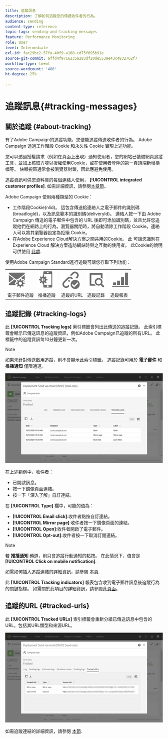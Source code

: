 ```yaml
---
title: 追蹤訊息
description: 了解如何追蹤您的傳遞收件者的行為。
audience: sending
content-type: reference
topic-tags: sending-and-tracking-messages
feature: Performance Monitoring
role: User
level: Intermediate
exl-id: fac29bc2-57fa-40f9-a160-cd75f695b91e
source-git-commit: affd4f9716235a283df20de5539e43c4832762f7
workflow-type: tm+mt
source-wordcount: '480'
ht-degree: 25%

---
```


# 追蹤訊息{#tracking-messages}

## 關於追蹤 {#about-tracking}

有了Adobe Campaign的追蹤功能，您便能追蹤傳送收件者的行為。 Adobe Campaign 透過工作階段 Cookie 和永久性 Cookie 實現上述功能。

您可以透過授權請求（例如在頁面上出現）通知使用者，您的網站已裝備網頁追蹤工具，並加上核取方塊以授權使用Cookie，或在使用者登陸的第一頁頂端新增橫幅等。 快顯視窗通常會被瀏覽器封鎖，因此應避免使用。

追蹤資訊可供您資料庫的每個連絡人使用， **[!UICONTROL integrated customer profiles]**. 如需詳細資訊，請參閱[本章節](../../audiences/using/integrated-customer-profile.md)。

Adobe Campaign 使用兩種類型的 Cookie：

* 工作階段Cookie(nlid)。 這包含傳送給連絡人之電子郵件的識別碼(broadlogId)，以及訊息範本的識別碼(deliveryId)。 連絡人按一下由 Adobe Campaign 傳送的電子郵件中包含的 URL 後即可添加識別碼，並且允許您追蹤他們在網路上的行為。瀏覽器關閉時，將自動清除工作階段 Cookie。連絡人可以將其瀏覽器設定為拒絕 Cookie。
* 在Adobe Experience Cloud解決方案之間共用的Cookie。 此 可讓您識別在 Experience Cloud 解決方案造訪網站時與之互動的使用者。 此Cookie的說明可供使用 [此處](https://experienceleague.adobe.com/docs/core-services/interface/ec-cookies/cookies-mc.html).

使用Adobe Campaign Standard進行追蹤可讓您存取下列功能：

<table>
<tr>
    <td valign="top">
        <a href="../../administration/using/configuring-email-channel.md#tracking-parameters"><img width="60px" alt="條件" src="assets/icon_email_parameters.png"/></a>
    </td>
    <td valign="top">
        <a href="../../administration/using/push-tracking.md"><img width="60px" alt="條件" src="assets/icon_push_parameters.png"/></a>
    </td>
    <td valign="top">
        <a href="../../designing/using/links.md#about-tracked-urls"><img width="60px" alt="條件" src="assets/icon_url.png"/></a>
    </td>
        <td valign="top">
          <a href="../../sending/using/tracking-messages.md#tracking-logs"><img width="60px" alt="條件" src="assets/icon_log.png"/></a>
    </td>
    </td>
    <td valign="top">
          <a href="../../reporting/using/tracking-indicators.md"><img width="60px" alt="條件" src="assets/icon_report.png"/></a>
</tr>
<tr>
<td>電子郵件追蹤</td>
<td>推播追蹤</td>
<td>追蹤的URL</td>
<td>追蹤記錄</td>
<td>追蹤報表</td>
</tr>
</table>

## 追蹤記錄 {#tracking-logs}

此 **[!UICONTROL Tracking logs]** 索引標籤會列出此傳送的追蹤記錄。 此索引標籤會顯示已傳送訊息的追蹤資訊，例如Adobe Campaign已追蹤的所有URL。 此標籤中的追蹤資訊每10分鐘更新一次。

>[!NOTE]
>
>如果未針對傳送啟用追蹤，則不會顯示此索引標籤。 追蹤記錄可用於 **電子郵件** 和 **推播通知** 僅限通道。

![](assets/tracking_logs.png)

在上述範例中，收件者：

* 已開啟訊息。
* 按一下鏡像頁面連結。
* 按一下「深入了解」自訂連結。

在 **[!UICONTROL Type]** 欄中，可能的值為：

* **[!UICONTROL Email click]**:收件者點按自訂連結。
* **[!UICONTROL Mirror page]**:收件者按一下鏡像頁面的連結。
* **[!UICONTROL Open]**:收件者開啟了電子郵件。
* **[!UICONTROL Opt-out]**:收件者按一下取消訂閱連結。

>[!NOTE]
>
>若 **推播通知** 頻道，則只會追蹤行動通知的點按。 在此情況下，值會是 **[!UICONTROL Click on mobile notification]**.

如需如何插入追蹤連結的詳細資訊，請參閱 [本頁](../../designing/using/links.md#inserting-a-link).

此 **[!UICONTROL Tracking indicators]** 報表包含收到電子郵件訊息後追蹤行為的關鍵指標。 如需關於此項目的詳細資訊，請參閱此[頁面](../../reporting/using/tracking-indicators.md)。

## 追蹤的URL {#tracked-urls}

此 **[!UICONTROL Tracked URLs]** 索引標籤會重新分組已傳送訊息中包含的URL，包括其URL類型和來源URL。

![](assets/sending_delivery6.png)

如需追蹤連結的詳細資訊，請參閱 [本節](../../designing/using/links.md#about-tracked-urls).
